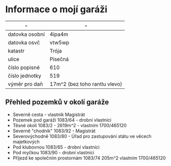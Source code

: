 # Informace o mojí garáži

| -  | -  |
|---------------|---------|
|datovka osobní | 4ipa4m  |
|datovka osvč | vtw5wp    |
|katastr| Trója|
|ulice| Písečná |
|číslo popisné| 610|
|číslo jednotky| 519|
|výměr pro daň| 17m^2 (bez toho rantlu vlevo)|

##  Přehled pozemků v okolí garáže

* Severně cesta - vlastník Magistrát
* Pozemek pod garáží 1083/64 - drobní vlastníci
* Těsné okolí 1083/2 - 2619m^2 - vlastním 1700/465120
* Severně "chodník" 1083/92 - Magistrát
* Severovýchodně 1083/80 - Úřad pro zastupování státu ve věcech majetkových
* Pod klubovnou 1083/65 - drobní vlastníci
* Pod myčkou 1083/90 - drobní vlastníci
* Příjezd ke společním prostornám 1083/74 205m^2 vlastním 1700/465120







